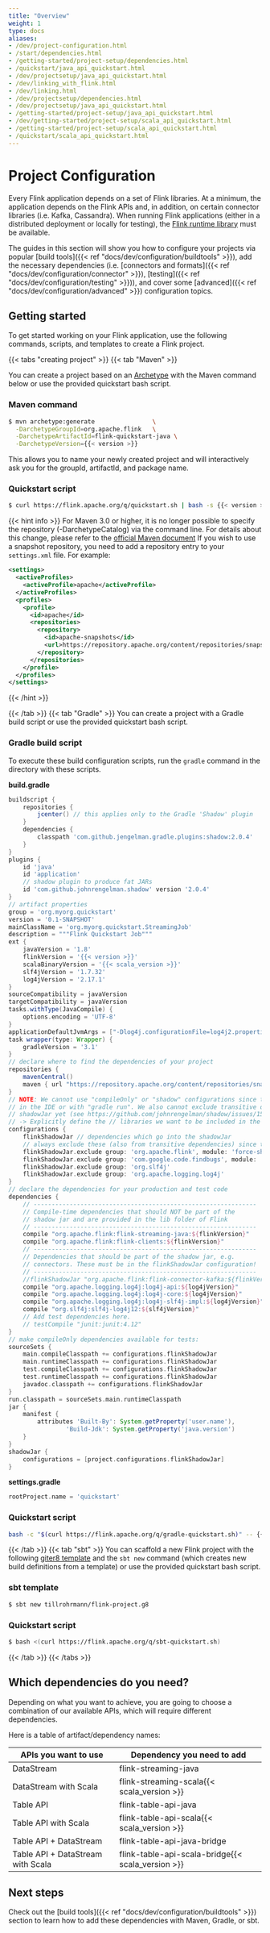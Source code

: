 ```yaml
---
title: "Overview"
weight: 1
type: docs
aliases:
- /dev/project-configuration.html
- /start/dependencies.html
- /getting-started/project-setup/dependencies.html
- /quickstart/java_api_quickstart.html
- /dev/projectsetup/java_api_quickstart.html
- /dev/linking_with_flink.html
- /dev/linking.html
- /dev/projectsetup/dependencies.html
- /dev/projectsetup/java_api_quickstart.html
- /getting-started/project-setup/java_api_quickstart.html
- /dev/getting-started/project-setup/scala_api_quickstart.html
- /getting-started/project-setup/scala_api_quickstart.html
- /quickstart/scala_api_quickstart.html
---
```

<!--
Licensed to the Apache Software Foundation (ASF) under one
or more contributor license agreements.  See the NOTICE file
distributed with this work for additional information
regarding copyright ownership.  The ASF licenses this file
to you under the Apache License, Version 2.0 (the
"License"); you may not use this file except in compliance
with the License.  You may obtain a copy of the License at

  http://www.apache.org/licenses/LICENSE-2.0

Unless required by applicable law or agreed to in writing,
software distributed under the License is distributed on an
"AS IS" BASIS, WITHOUT WARRANTIES OR CONDITIONS OF ANY
KIND, either express or implied.  See the License for the
specific language governing permissions and limitations
under the License.
-->

# Project Configuration

Every Flink application depends on a set of Flink libraries. At a minimum, the application depends
on the Flink APIs and, in addition, on certain connector libraries (i.e. Kafka, Cassandra).
When running Flink applications (either in a distributed deployment or locally for testing),
the [Flink runtime library](https://ossindex.sonatype.org/component/pkg:maven/org.apache.flink/flink-runtime@1.14.3) 
must be available.

The guides in this section will show you how to configure your projects via popular 
[build tools]({{< ref "docs/dev/configuration/buildtools" >}}), add the necessary dependencies 
(i.e. [connectors and formats]({{< ref "docs/dev/configuration/connector" >}}), 
[testing]({{< ref "docs/dev/configuration/testing" >}})), and cover some 
[advanced]({{< ref "docs/dev/configuration/advanced" >}}) configuration topics. 

## Getting started

To get started working on your Flink application, use the following commands, scripts, and templates 
to create a Flink project.  

{{< tabs "creating project" >}}
{{< tab "Maven" >}}

You can create a project based on an [Archetype](https://maven.apache.org/guides/introduction/introduction-to-archetypes.html)
with the Maven command below or use the provided quickstart bash script.

### Maven command
```bash
$ mvn archetype:generate                \
  -DarchetypeGroupId=org.apache.flink   \
  -DarchetypeArtifactId=flink-quickstart-java \
  -DarchetypeVersion={{< version >}}
```
This allows you to name your newly created project and will interactively ask you for the groupId,
artifactId, and package name.

### Quickstart script
```bash
$ curl https://flink.apache.org/q/quickstart.sh | bash -s {{< version >}}
```

{{< hint info >}}
For Maven 3.0 or higher, it is no longer possible to specify the repository (-DarchetypeCatalog) via
the command line. For details about this change, please refer to the <a href="http://maven.apache.org/archetype/maven-archetype-plugin/archetype-repository.html">official Maven document</a> If you wish to use a snapshot repository, you need to add a
repository entry to your `settings.xml` file. For example:

```xml
<settings>
  <activeProfiles>
    <activeProfile>apache</activeProfile>
  </activeProfiles>
  <profiles>
    <profile>
      <id>apache</id>
      <repositories>
        <repository>
          <id>apache-snapshots</id>
          <url>https://repository.apache.org/content/repositories/snapshots/</url>
        </repository>
      </repositories>
    </profile>
  </profiles>
</settings>
```
{{< /hint >}}

{{< /tab >}}
{{< tab "Gradle" >}}
You can create a project with a Gradle build script or use the provided quickstart bash script.

### Gradle build script

To execute these build configuration scripts, run the `gradle` command in the directory with these scripts.

**build.gradle**

```gradle
buildscript {
    repositories {
        jcenter() // this applies only to the Gradle 'Shadow' plugin
    }
    dependencies {
        classpath 'com.github.jengelman.gradle.plugins:shadow:2.0.4'
    }
}
plugins {
    id 'java'
    id 'application'
    // shadow plugin to produce fat JARs
    id 'com.github.johnrengelman.shadow' version '2.0.4'
}
// artifact properties
group = 'org.myorg.quickstart'
version = '0.1-SNAPSHOT'
mainClassName = 'org.myorg.quickstart.StreamingJob'
description = """Flink Quickstart Job"""
ext {
    javaVersion = '1.8'
    flinkVersion = '{{< version >}}'
    scalaBinaryVersion = '{{< scala_version >}}'
    slf4jVersion = '1.7.32'
    log4jVersion = '2.17.1'
}
sourceCompatibility = javaVersion
targetCompatibility = javaVersion
tasks.withType(JavaCompile) {
	options.encoding = 'UTF-8'
}
applicationDefaultJvmArgs = ["-Dlog4j.configurationFile=log4j2.properties"]
task wrapper(type: Wrapper) {
    gradleVersion = '3.1'
}
// declare where to find the dependencies of your project
repositories {
    mavenCentral()
    maven { url "https://repository.apache.org/content/repositories/snapshots/" }
}
// NOTE: We cannot use "compileOnly" or "shadow" configurations since then we could not run code
// in the IDE or with "gradle run". We also cannot exclude transitive dependencies from the
// shadowJar yet (see https://github.com/johnrengelman/shadow/issues/159).
// -> Explicitly define the // libraries we want to be included in the "flinkShadowJar" configuration!
configurations {
    flinkShadowJar // dependencies which go into the shadowJar
    // always exclude these (also from transitive dependencies) since they are provided by Flink
    flinkShadowJar.exclude group: 'org.apache.flink', module: 'force-shading'
    flinkShadowJar.exclude group: 'com.google.code.findbugs', module: 'jsr305'
    flinkShadowJar.exclude group: 'org.slf4j'
    flinkShadowJar.exclude group: 'org.apache.logging.log4j'
}
// declare the dependencies for your production and test code
dependencies {
    // --------------------------------------------------------------
    // Compile-time dependencies that should NOT be part of the
    // shadow jar and are provided in the lib folder of Flink
    // --------------------------------------------------------------
    compile "org.apache.flink:flink-streaming-java:${flinkVersion}"
    compile "org.apache.flink:flink-clients:${flinkVersion}"
    // --------------------------------------------------------------
    // Dependencies that should be part of the shadow jar, e.g.
    // connectors. These must be in the flinkShadowJar configuration!
    // --------------------------------------------------------------
    //flinkShadowJar "org.apache.flink:flink-connector-kafka:${flinkVersion}"
    compile "org.apache.logging.log4j:log4j-api:${log4jVersion}"
    compile "org.apache.logging.log4j:log4j-core:${log4jVersion}"
    compile "org.apache.logging.log4j:log4j-slf4j-impl:${log4jVersion}"
    compile "org.slf4j:slf4j-log4j12:${slf4jVersion}"
    // Add test dependencies here.
    // testCompile "junit:junit:4.12"
}
// make compileOnly dependencies available for tests:
sourceSets {
    main.compileClasspath += configurations.flinkShadowJar
    main.runtimeClasspath += configurations.flinkShadowJar
    test.compileClasspath += configurations.flinkShadowJar
    test.runtimeClasspath += configurations.flinkShadowJar
    javadoc.classpath += configurations.flinkShadowJar
}
run.classpath = sourceSets.main.runtimeClasspath
jar {
    manifest {
        attributes 'Built-By': System.getProperty('user.name'),
                'Build-Jdk': System.getProperty('java.version')
    }
}
shadowJar {
    configurations = [project.configurations.flinkShadowJar]
}
```

**settings.gradle**
```gradle
rootProject.name = 'quickstart'
```
### Quickstart script
```bash
bash -c "$(curl https://flink.apache.org/q/gradle-quickstart.sh)" -- {{< version >}} {{< scala_version >}}
```
{{< /tab >}}
{{< tab "sbt" >}}
You can scaffold a new Flink project with the following [giter8 template](https://github.com/tillrohrmann/flink-project.g8)
and the `sbt new` command (which creates new build definitions from a template) or use the provided quickstart bash script.

### sbt template
```bash
$ sbt new tillrohrmann/flink-project.g8
```

### Quickstart script
```bash
$ bash <(curl https://flink.apache.org/q/sbt-quickstart.sh)
```
{{< /tab >}}
{{< /tabs >}}

## Which dependencies do you need?

Depending on what you want to achieve, you are going to choose a combination of our available APIs, 
which will require different dependencies. 

Here is a table of artifact/dependency names:

| APIs you want to use              | Dependency you need to add    |
|-----------------------------------|-------------------------------|
| DataStream                        | flink-streaming-java          |  
| DataStream with Scala             | flink-streaming-scala{{< scala_version >}}         |   
| Table API                         | flink-table-api-java          |   
| Table API with Scala              | flink-table-api-scala{{< scala_version >}}         |
| Table API + DataStream            | flink-table-api-java-bridge   |
| Table API + DataStream with Scala | flink-table-api-scala-bridge{{< scala_version >}}  |


## Next steps

Check out the [build tools]({{< ref "docs/dev/configuration/buildtools" >}}) section to learn how to
add these dependencies with Maven, Gradle, or sbt. 
